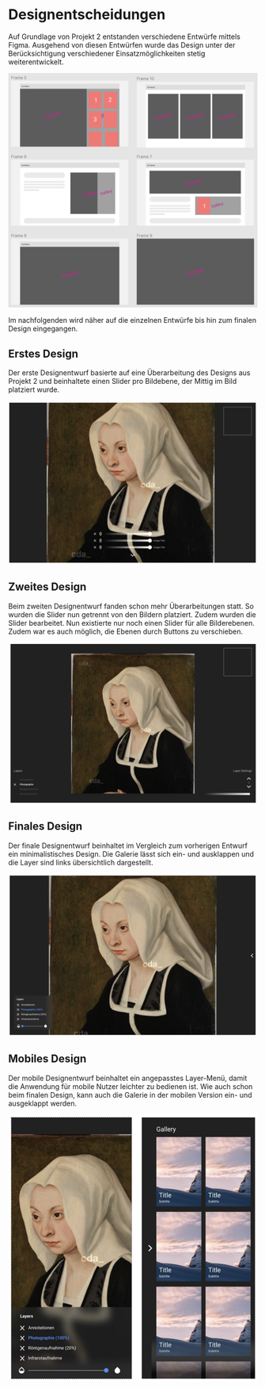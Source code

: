 # Designentscheidungen

Auf Grundlage von Projekt 2 entstanden verschiedene Entwürfe mittels Figma. Ausgehend von diesen Entwürfen wurde das Design unter der Berücksichtigung verschiedener Einsatzmöglichkeiten stetig weiterentwickelt. 

![Redesign](pictures/Redesign.png)

Im nachfolgenden wird näher auf die einzelnen Entwürfe bis hin zum finalen Design eingegangen.


## Erstes Design

Der erste Designentwurf basierte auf eine Überarbeitung des Designs aus Projekt 2 und beinhaltete einen Slider pro Bildebene, der Mittig im Bild platziert wurde. 

![1Design](pictures/1Design.png)


## Zweites Design

Beim zweiten Designentwurf fanden schon mehr Überarbeitungen statt. So wurden die Slider nun getrennt von den Bildern platziert. Zudem wurden die Slider bearbeitet. Nun existierte nur noch einen Slider für alle Bilderebenen. Zudem war es auch möglich, die Ebenen durch Buttons zu verschieben.

![2Design](pictures/2Design.png)


## Finales Design

Der finale Designentwurf beinhaltet im Vergleich zum vorherigen Entwurf ein minimalistisches Design. Die Galerie lässt sich ein- und ausklappen und die Layer sind links übersichtlich dargestellt. 

![3Design](pictures/3Design.png)


## Mobiles Design

Der mobile Designentwurf beinhaltet ein angepasstes Layer-Menü, damit die Anwendung für mobile Nutzer leichter zu bedienen ist. Wie auch schon beim finalen Design, kann auch die Galerie in der mobilen Version ein- und ausgeklappt werden.

![Mobil](pictures/Mobil.png)